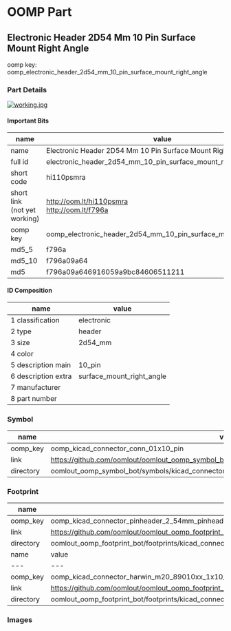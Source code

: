# OOMP Part  
## Electronic Header 2D54 Mm 10 Pin Surface Mount Right Angle  
  
oomp key: oomp_electronic_header_2d54_mm_10_pin_surface_mount_right_angle  
  
### Part Details  
  
[![working.jpg](working_600.jpg)](working.jpg)  
  
#### Important Bits  
| name | value | 
| --- | --- | 
| name | Electronic Header 2D54 Mm 10 Pin Surface Mount Right Angle | 
| full id | electronic_header_2d54_mm_10_pin_surface_mount_right_angle | 
| short code | hi110psmra | 
| short link<br>(not yet working) | http://oom.lt/hi110psmra<br>http://oom.lt/f796a | 
| oomp key | oomp_electronic_header_2d54_mm_10_pin_surface_mount_right_angle | 
| md5_5 | f796a | 
| md5_10 | f796a09a64 | 
| md5 | f796a09a646916059a9bc84606511211 | 
#### ID Composition  
| name | value | 
| --- | --- | 
| 1 classification | electronic | 
| 2 type | header | 
| 3 size | 2d54_mm | 
| 4 color |  | 
| 5 description main | 10_pin | 
| 6 description extra | surface_mount_right_angle | 
| 7 manufacturer |  | 
| 8 part number |  | 
### Symbol  
| name | value | 
| --- | --- | 
| oomp_key | oomp_kicad_connector_conn_01x10_pin | 
| link | https://github.com/oomlout/oomlout_oomp_symbol_bot/tree/main/symbols/kicad_connector_conn_01x10_pin | 
| directory | oomlout_oomp_symbol_bot/symbols/kicad_connector_conn_01x10_pin//working/working.kicad_sym | 
### Footprint  
| name | value | 
| --- | --- | 
| oomp_key | oomp_kicad_connector_pinheader_2_54mm_pinheader_1x10_p2_54mm_vertical | 
| link | https://github.com/oomlout/oomlout_oomp_footprint_bot/tree/main/foootprntss/kicad_connector_pinheader_2_54mm_pinheader_1x10_p2_54mm_vertical | 
| directory | oomlout_oomp_footprint_bot/footprints/kicad_connector_pinheader_2_54mm_pinheader_1x10_p2_54mm_vertical//working/working.kicad_mod | 
| name | value | 
| --- | --- | 
| oomp_key | oomp_kicad_connector_harwin_m20_89010xx_1x10_p2_54mm_horizontal | 
| link | https://github.com/oomlout/oomlout_oomp_footprint_bot/tree/main/foootprntss/kicad_connector_harwin_m20_89010xx_1x10_p2_54mm_horizontal | 
| directory | oomlout_oomp_footprint_bot/footprints/kicad_connector_harwin_m20_89010xx_1x10_p2_54mm_horizontal//working/working.kicad_mod | 
### Images  
